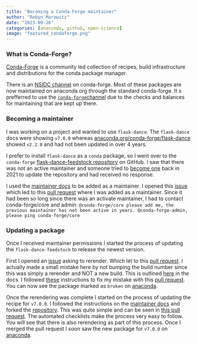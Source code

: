 ```yaml
---
title: "Becoming a Conda-Forge maintainer"
author: "Robyn Marowitz"
date: "2023-09-26"
categories: [anaconda, github, open-science]
image: "featured_condaforge.png"
--- 
```


### What is Conda-Forge?
[Conda-Forge](https://github.com/conda-forge) is a community led collection of recipes, build infrastructure and distributions for the conda package manager.

There is an [NSIDC channel](https://anaconda.org/NSIDC) on conda-forge.  Most of these packages are now maintained on anaconda.org through the standard conda-forge. It s prefferred to use the [`conda-forge`channel](https://github.com/conda-forge) due to the checks and balances for maintaining that are kept up there.  

### Becoming a maintainer

I was working on a project and wanted to use `flask-dance`. The `flask-dance` docs were showing `v7.0.0` whereas [anaconda.org/conda-forge/flask-dance](https://anaconda.org/conda-forge/flask-dance/) showed `v2.2.0` and had not been updated in over 4 years. 

I prefer to install `flask-dance` as a `conda` package, so I went over to the `conda-forge` [flask-dance-feedstock repository](https://github.com/conda-forge/flask-dance-feedstock) on GitHub. I saw that there was not an active maintainer and someone tried to [become one](https://github.com/conda-forge/flask-dance-feedstock/issues/7) back in 2021 to update the repository and had received no response. 

I used the [maintainer docs](https://conda-forge.org/docs/maintainer/infrastructure.html#conda-forge-admin-please-add-user-username) to be added as a maintainer. I opened this [issue](https://github.com/conda-forge/flask-dance-feedstock/issues/10) which led to this [pull request](https://github.com/conda-forge/flask-dance-feedstock/pull/11) where I was added as a maintainer. Since it had been so long since there was an activate maintainer, I had to contact conda-forge/core and admin: ```@conda-forge/core please add me, the previous maintainer has not been active in years. @conda-forge-admin, please ping conda-forge/core```

### Updating a package
Once I received maintainer permissions I started the process of updating the `flask-dance-feedstock` to release the newest version.

First I opened an [issue](https://github.com/conda-forge/flask-dance-feedstock/issues/12) asking to rerender. Which let to this [pull request](https://github.com/conda-forge/flask-dance-feedstock/pull/13). I actually made a small mistake here by not bumping the build number since this was simply a rerender and NOT a new build. This is outlined [here](https://conda-forge.org/docs/maintainer/updating_pkgs.html#updating-recipes) in the docs. I followed [these](https://conda-forge.org/docs/maintainer/updating_pkgs.html#archiving-feedstocks) instructions to fix my mistake with this [pull request](https://github.com/conda-forge/admin-requests/pull/817). You can now see the package marked as `broken` on [anaconda](https://anaconda.org/conda-forge/flask-dance/files). 

Once the rerendering was complete I started on the process of updating the recipe for `v7.0.0`. I followed the instructions on the [maintainer docs](https://anaconda.org/conda-forge/flask-dance/files) and forked the [repository](https://github.com/rmarow/flask-dance-feedstock). This was quite simple and can be seen in [this pull request](https://github.com/conda-forge/flask-dance-feedstock/pull/15). The automated checklists make the process very easy to follow. You will see that there is also rerendering as part of this process. Once I merged the pull request I soon saw the new package for `v7.0.0` on [anaconda](https://anaconda.org/conda-forge/flask-dance). 

